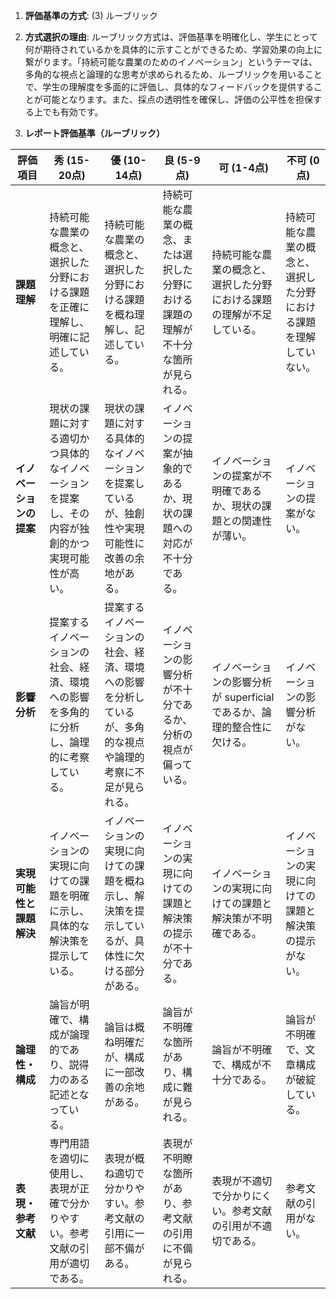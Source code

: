 1. **評価基準の方式**: (3) ルーブリック

2. **方式選択の理由**: ルーブリック方式は、評価基準を明確化し、学生にとって何が期待されているかを具体的に示すことができるため、学習効果の向上に繋がります。「持続可能な農業のためのイノベーション」というテーマは、多角的な視点と論理的な思考が求められるため、ルーブリックを用いることで、学生の理解度を多面的に評価し、具体的なフィードバックを提供することが可能となります。また、採点の透明性を確保し、評価の公平性を担保する上でも有効です。

3. **レポート評価基準（ルーブリック）**

| 評価項目 | 秀 (15-20点) | 優 (10-14点) | 良 (5-9点) | 可 (1-4点) | 不可 (0点) |
|---|---|---|---|---|---|
| **課題理解** | 持続可能な農業の概念と、選択した分野における課題を正確に理解し、明確に記述している。 | 持続可能な農業の概念と、選択した分野における課題を概ね理解し、記述している。 | 持続可能な農業の概念、または選択した分野における課題の理解が不十分な箇所が見られる。 | 持続可能な農業の概念と、選択した分野における課題の理解が不足している。 | 持続可能な農業の概念と、選択した分野における課題を理解していない。 |
| **イノベーションの提案** | 現状の課題に対する適切かつ具体的なイノベーションを提案し、その内容が独創的かつ実現可能性が高い。 | 現状の課題に対する具体的なイノベーションを提案しているが、独創性や実現可能性に改善の余地がある。 | イノベーションの提案が抽象的であるか、現状の課題への対応が不十分である。 | イノベーションの提案が不明確であるか、現状の課題との関連性が薄い。 | イノベーションの提案がない。 |
| **影響分析** | 提案するイノベーションの社会、経済、環境への影響を多角的に分析し、論理的に考察している。 | 提案するイノベーションの社会、経済、環境への影響を分析しているが、多角的な視点や論理的考察に不足が見られる。 | イノベーションの影響分析が不十分であるか、分析の視点が偏っている。 | イノベーションの影響分析が superficial であるか、論理的整合性に欠ける。 | イノベーションの影響分析がない。 |
| **実現可能性と課題解決** | イノベーションの実現に向けての課題を明確に示し、具体的な解決策を提示している。 | イノベーションの実現に向けての課題を概ね示し、解決策を提示しているが、具体性に欠ける部分がある。 | イノベーションの実現に向けての課題と解決策の提示が不十分である。 | イノベーションの実現に向けての課題と解決策が不明確である。 | イノベーションの実現に向けての課題と解決策の提示がない。 |
| **論理性・構成** | 論旨が明確で、構成が論理的であり、説得力のある記述となっている。 | 論旨は概ね明確だが、構成に一部改善の余地がある。 | 論旨が不明確な箇所があり、構成に難が見られる。 | 論旨が不明確で、構成が不十分である。 | 論旨が不明確で、文章構成が破綻している。 |
| **表現・参考文献** | 専門用語を適切に使用し、表現が正確で分かりやすい。参考文献の引用が適切である。 | 表現が概ね適切で分かりやすい。参考文献の引用に一部不備がある。 | 表現が不明瞭な箇所があり、参考文献の引用に不備が見られる。 | 表現が不適切で分かりにくい。参考文献の引用が不適切である。 | 参考文献の引用がない。 |


